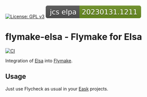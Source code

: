 [![License: GPL v3](https://img.shields.io/badge/License-GPL%20v3-blue.svg)](https://www.gnu.org/licenses/gpl-3.0)
[![JCS-ELPA](https://raw.githubusercontent.com/jcs-emacs/badges/master/elpa/v/flymake-elsa.svg)](https://jcs-emacs.github.io/jcs-elpa/#/flymake-elsa)

# flymake-elsa - Flymake for Elsa

[![CI](https://github.com/flymake/flymake-elsa/actions/workflows/test.yml/badge.svg)](https://github.com/flymake/flymake-elsa/actions/workflows/test.yml)

Integration of [Elsa](https://github.com/emacs-elsa/Elsa) into [Flymake]().

## Usage

Just use Flycheck as usual in your [Eask](https://github.com/emacs-eask/cli) projects.
